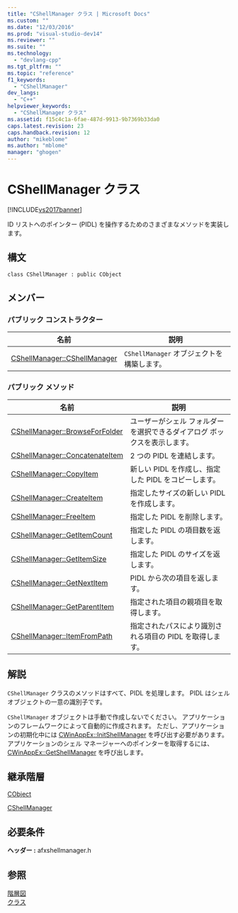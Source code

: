 ```yaml
---
title: "CShellManager クラス | Microsoft Docs"
ms.custom: ""
ms.date: "12/03/2016"
ms.prod: "visual-studio-dev14"
ms.reviewer: ""
ms.suite: ""
ms.technology: 
  - "devlang-cpp"
ms.tgt_pltfrm: ""
ms.topic: "reference"
f1_keywords: 
  - "CShellManager"
dev_langs: 
  - "C++"
helpviewer_keywords: 
  - "CShellManager クラス"
ms.assetid: f15c4c1a-6fae-487d-9913-9b7369b33da0
caps.latest.revision: 23
caps.handback.revision: 12
author: "mikeblome"
ms.author: "mblome"
manager: "ghogen"
---
```

# CShellManager クラス
[!INCLUDE[vs2017banner](../../assembler/inline/includes/vs2017banner.md)]

ID リストへのポインター \(PIDL\) を操作するためのさまざまなメソッドを実装します。  
  
## 構文  
  
```  
class CShellManager : public CObject  
```  
  
## メンバー  
  
### パブリック コンストラクター  
  
|名前|説明|  
|--------|--------|  
|[CShellManager::CShellManager](../Topic/CShellManager::CShellManager.md)|`CShellManager` オブジェクトを構築します。|  
  
### パブリック メソッド  
  
|名前|説明|  
|--------|--------|  
|[CShellManager::BrowseForFolder](../Topic/CShellManager::BrowseForFolder.md)|ユーザーがシェル フォルダーを選択できるダイアログ ボックスを表示します。|  
|[CShellManager::ConcatenateItem](../Topic/CShellManager::ConcatenateItem.md)|2 つの PIDL を連結します。|  
|[CShellManager::CopyItem](../Topic/CShellManager::CopyItem.md)|新しい PIDL を作成し、指定した PIDL をコピーします。|  
|[CShellManager::CreateItem](../Topic/CShellManager::CreateItem.md)|指定したサイズの新しい PIDL を作成します。|  
|[CShellManager::FreeItem](../Topic/CShellManager::FreeItem.md)|指定した PIDL を削除します。|  
|[CShellManager::GetItemCount](../Topic/CShellManager::GetItemCount.md)|指定した PIDL の項目数を返します。|  
|[CShellManager::GetItemSize](../Topic/CShellManager::GetItemSize.md)|指定した PIDL のサイズを返します。|  
|[CShellManager::GetNextItem](../Topic/CShellManager::GetNextItem.md)|PIDL から次の項目を返します。|  
|[CShellManager::GetParentItem](../Topic/CShellManager::GetParentItem.md)|指定された項目の親項目を取得します。|  
|[CShellManager::ItemFromPath](../Topic/CShellManager::ItemFromPath.md)|指定されたパスにより識別される項目の PIDL を取得します。|  
  
## 解説  
 `CShellManager` クラスのメソッドはすべて、PIDL を処理します。  PIDL はシェル オブジェクトの一意の識別子です。  
  
 `CShellManager` オブジェクトは手動で作成しないでください。  アプリケーションのフレームワークによって自動的に作成されます。  ただし、アプリケーションの初期化中には [CWinAppEx::InitShellManager](../Topic/CWinAppEx::InitShellManager.md) を呼び出す必要があります。  アプリケーションのシェル マネージャーへのポインターを取得するには、[CWinAppEx::GetShellManager](../Topic/CWinAppEx::GetShellManager.md) を呼び出します。  
  
## 継承階層  
 [CObject](../Topic/CObject%20Class.md)  
  
 [CShellManager](../../mfc/reference/cshellmanager-class.md)  
  
## 必要条件  
 **ヘッダー :** afxshellmanager.h  
  
## 参照  
 [階層図](../../mfc/hierarchy-chart.md)   
 [クラス](../Topic/MFC%20Classes.md)